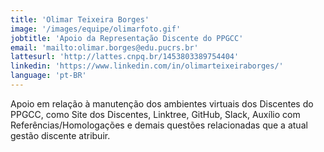 ```yaml
---
title: 'Olimar Teixeira Borges'
image: '/images/equipe/olimarfoto.gif'
jobtitle: 'Apoio da Representação Discente do PPGCC'
email: 'mailto:olimar.borges@edu.pucrs.br'
lattesurl: 'http://lattes.cnpq.br/1453803389754404'
linkedin: 'https://www.linkedin.com/in/olimarteixeiraborges/'
language: 'pt-BR'
---
```


Apoio em relação à manutenção dos ambientes virtuais dos Discentes do PPGCC, como Site dos Discentes, Linktree, GitHub, Slack, Auxílio com Referências/Homologações e demais questões relacionadas que a atual gestão discente atribuir.
